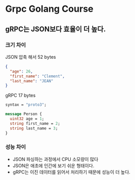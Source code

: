 # Grpc Golang Course

## gRPC는 JSON보다 효율이 더 높다.

### 크기 차이

JSON 압축 해서 52 bytes 

```json
{
  "age": 26,
  "first_name": "Clement",
  "last_name": "JEAN"
}
```

gRPC 17 bytes

```protobuf
syntax = "proto3";

message Person {
  uint32 age = 1;
  string first_name = 2;
  string last_name = 3;
}
```

### 성능 차이

- JSON 파싱하는 과정에서 CPU 소모량이 많다
- JSON은 애초에 인간에 보기 쉬운 형태이다.
- gRPC는 이진 데이터를 읽어서 처리하기 때문에 성능이 더 높다.
